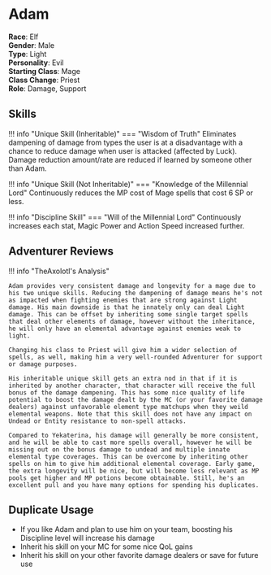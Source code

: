 # Adam

**Race**: Elf  
**Gender**: Male  
**Type**: Light  
**Personality**: Evil  
**Starting Class**: Mage  
**Class Change**: Priest  
**Role**: Damage, Support

## Skills

!!! info "Unique Skill (Inheritable)"
    === "Wisdom of Truth"
        Eliminates dampening of damage from types the user is at a disadvantage with a chance to reduce damage when user is attacked (affected by Luck). Damage reduction amount/rate are reduced if learned by someone other than Adam.

!!! info "Unique Skill (Not Inheritable)"
    === "Knowledge of the Millennial Lord"
        Continuously reduces the MP cost of Mage spells that cost 6 SP or less.

!!! info "Discipline Skill"
    === "Will of the Millennial Lord"
        Continuously increases each stat, Magic Power and Action Speed increased further.

## Adventurer Reviews

!!! info "TheAxolotl's Analysis"

    Adam provides very consistent damage and longevity for a mage due to his two unique skills. Reducing the dampening of damage means he's not as impacted when fighting enemies that are strong against Light damage. His main downside is that he innately only can deal Light damage. This can be offset by inheriting some single target spells that deal other elements of damage, however without the inheritance, he will only have an elemental advantage against enemies weak to light.

    Changing his class to Priest will give him a wider selection of spells, as well, making him a very well-rounded Adventurer for support or damage purposes.

    His inheritable unique skill gets an extra nod in that if it is inherited by another character, that character will receive the full bonus of the damage dampening. This has some nice quality of life potential to boost the damage dealt by the MC (or your favorite damage dealers) against unfavorable element type matchups when they weild elemental weapons. Note that this skill does not have any impact on Undead or Entity resistance to non-spell attacks.

    Compared to Yekaterina, his damage will generally be more consistent, and he will be able to cast more spells overall, however he will be missing out on the bonus damage to undead and multiple innate elemental type coverages. This can be overcome by inheriting other spells on him to give him additional elemental coverage. Early game, the extra longevity will be nice, but will become less relevant as MP pools get higher and MP potions become obtainable. Still, he's an excellent pull and you have many options for spending his duplicates.

## Duplicate Usage

* If you like Adam and plan to use him on your team, boosting his Discipline level will increase his damage
* Inherit his skill on your MC for some nice QoL gains
* Inherit his skill on your other favorite damage dealers or save for future use